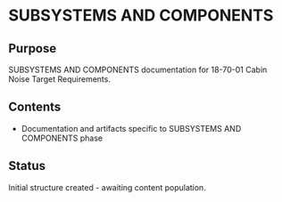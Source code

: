 # SUBSYSTEMS AND COMPONENTS

## Purpose
SUBSYSTEMS AND COMPONENTS documentation for 18-70-01 Cabin Noise Target Requirements.

## Contents
- Documentation and artifacts specific to SUBSYSTEMS AND COMPONENTS phase

## Status
Initial structure created - awaiting content population.
